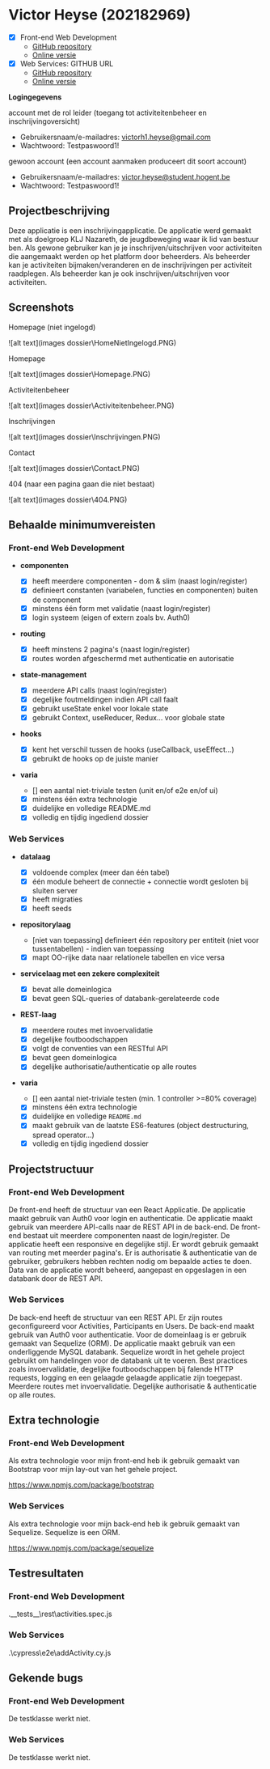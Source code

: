 # Victor Heyse (202182969)

- [x] Front-end Web Development
  - [GitHub repository](https://github.com/Web-IV/2223-frontendweb-victorheyse)
  - [Online versie](github.com/HOGENT-Web)
- [x] Web Services: GITHUB URL
  - [GitHub repository](https://github.com/Web-IV/2223-webservices-VictorHeyse)
  - [Online versie](github.com/HOGENT-Web)

**Logingegevens**

account met de rol leider (toegang tot activiteitenbeheer en inschrijvingoversicht)

- Gebruikersnaam/e-mailadres: victorh1.heyse@gmail.com
- Wachtwoord: Testpaswoord1!

gewoon account (een account aanmaken produceert dit soort account)

- Gebruikersnaam/e-mailadres: victor.heyse@student.hogent.be
- Wachtwoord: Testpaswoord1!

## Projectbeschrijving

Deze applicatie is een inschrijvingapplicatie.
De applicatie werd gemaakt met als doelgroep KLJ Nazareth, de jeugdbeweging waar ik lid van bestuur ben.
Als gewone gebruiker kan je je inschrijven/uitschrijven voor activiteiten die aangemaakt werden op het platform door beheerders.
Als beheerder kan je activiteiten bijmaken/veranderen en de inschrijvingen per activiteit raadplegen.
Als beheerder kan je ook inschrijven/uitschrijven voor activiteiten.

## Screenshots

Homepage (niet ingelogd)

![alt text](images dossier\HomeNietIngelogd.PNG)

Homepage

![alt text](images dossier\Homepage.PNG)

Activiteitenbeheer

![alt text](images dossier\Activiteitenbeheer.PNG)

Inschrijvingen

![alt text](images dossier\Inschrijvingen.PNG)

Contact

![alt text](images dossier\Contact.PNG)

404 (naar een pagina gaan die niet bestaat)

![alt text](images dossier\404.PNG)

## Behaalde minimumvereisten

### Front-end Web Development

- **componenten**

  - [x] heeft meerdere componenten - dom & slim (naast login/register)
  - [x] definieert constanten (variabelen, functies en componenten) buiten de component
  - [x] minstens één form met validatie (naast login/register)
  - [x] login systeem (eigen of extern zoals bv. Auth0)
        <br />

- **routing**

  - [x] heeft minstens 2 pagina's (naast login/register)
  - [x] routes worden afgeschermd met authenticatie en autorisatie
        <br />

- **state-management**

  - [x] meerdere API calls (naast login/register)
  - [x] degelijke foutmeldingen indien API call faalt
  - [x] gebruikt useState enkel voor lokale state
  - [x] gebruikt Context, useReducer, Redux… voor globale state
        <br />

- **hooks**

  - [x] kent het verschil tussen de hooks (useCallback, useEffect…)
  - [x] gebruikt de hooks op de juiste manier
        <br />

- **varia**
  - [] een aantal niet-triviale testen (unit en/of e2e en/of ui)
  - [x] minstens één extra technologie
  - [x] duidelijke en volledige README.md
  - [x] volledig en tijdig ingediend dossier

### Web Services

- **datalaag**

  - [x] voldoende complex (meer dan één tabel)
  - [x] één module beheert de connectie + connectie wordt gesloten bij sluiten server
  - [x] heeft migraties
  - [x] heeft seeds
        <br />

- **repositorylaag**

  - [niet van toepassing] definieert één repository per entiteit (niet voor tussentabellen) - indien van toepassing
  - [x] mapt OO-rijke data naar relationele tabellen en vice versa
        <br />

- **servicelaag met een zekere complexiteit**

  - [x] bevat alle domeinlogica
  - [x] bevat geen SQL-queries of databank-gerelateerde code
        <br />

- **REST-laag**

  - [x] meerdere routes met invoervalidatie
  - [x] degelijke foutboodschappen
  - [x] volgt de conventies van een RESTful API
  - [x] bevat geen domeinlogica
  - [x] degelijke authorisatie/authenticatie op alle routes
        <br />

- **varia**
  - [] een aantal niet-triviale testen (min. 1 controller >=80% coverage)
  - [x] minstens één extra technologie
  - [x] duidelijke en volledige `README.md`
  - [x] maakt gebruik van de laatste ES6-features (object destructuring, spread operator...)
  - [x] volledig en tijdig ingediend dossier

## Projectstructuur

### Front-end Web Development

De front-end heeft de structuur van een React Applicatie.
De applicatie maakt gebruik van Auth0 voor login en authenticatie.
De applicatie maakt gebruik van meerdere API-calls naar de REST API in de back-end.
De front-end bestaat uit meerdere componenten naast de login/register.
De applicatie heeft een responsive en degelijke stijl.
Er wordt gebruik gemaakt van routing met meerder pagina's.
Er is authorisatie & authenticatie van de gebruiker, gebruikers hebben rechten nodig om bepaalde acties te doen.
Data van de applicatie wordt beheerd, aangepast en opgeslagen in een databank door de REST API.

### Web Services

De back-end heeft de structuur van een REST API.
Er zijn routes geconfigureerd voor Activities, Participants en Users.
De back-end maakt gebruik van Auth0 voor authenticatie.
Voor de domeinlaag is er gebruik gemaakt van Sequelize (ORM).
De applicatie maakt gebruik van een onderliggende MySQL databank.
Sequelize wordt in het gehele project gebruikt om handelingen voor de databank uit te voeren.
Best practices zoals invoervalidatie, degelijke foutboodschappen bij falende HTTP requests, logging en een gelaagde gelaagde applicatie zijn toegepast.
Meerdere routes met invoervalidatie.
Degelijke authorisatie & authenticatie op alle routes.

## Extra technologie

### Front-end Web Development

Als extra technologie voor mijn front-end heb ik gebruik gemaakt van Bootstrap voor mijn lay-out van het gehele project.

https://www.npmjs.com/package/bootstrap

### Web Services

Als extra technologie voor mijn back-end heb ik gebruik gemaakt van Sequelize.
Sequelize is een ORM.

https://www.npmjs.com/package/sequelize

## Testresultaten

### Front-end Web Development

.\_\_tests\_\_\rest\activities.spec.js

### Web Services

.\cypress\e2e\addActivity.cy.js

## Gekende bugs

### Front-end Web Development

De testklasse werkt niet.

### Web Services

De testklasse werkt niet.

